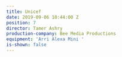 ```yaml
---
title: Unicef
date: 2019-09-06 10:44:00 Z
position: 7
director: Tamer Ashry
production-company: Bee Media Productions
equipment: 'Arri Alexa Mini '
is-shown: false
---
```


